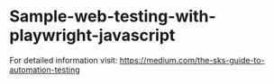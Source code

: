 # Sample-web-testing-with-playwright-javascript

For detailed information visit: https://medium.com/the-sks-guide-to-automation-testing
